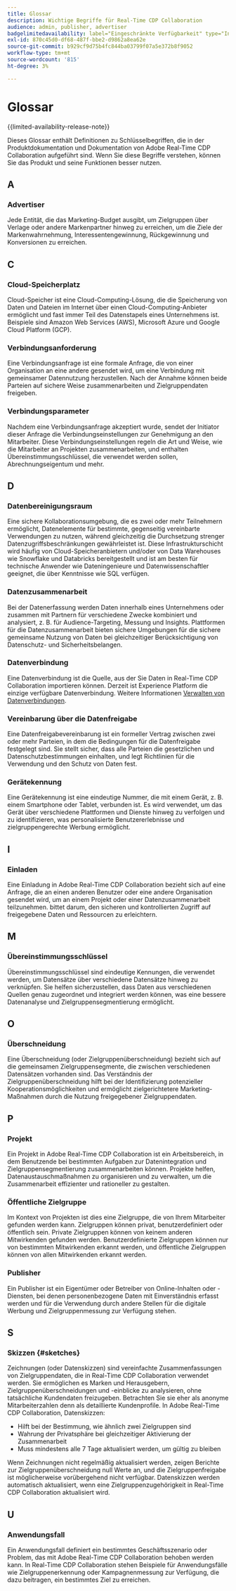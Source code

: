```yaml
---
title: Glossar
description: Wichtige Begriffe für Real-Time CDP Collaboration
audience: admin, publisher, advertiser
badgelimitedavailability: label="Eingeschränkte Verfügbarkeit" type="Informative" url="https://helpx.adobe.com/legal/product-descriptions/real-time-customer-data-platform-collaboration.html newtab=true"
exl-id: 870c45d0-df68-487f-bbe2-d9862a8ea62e
source-git-commit: b929cf9d75b4fc844ba03799f07a5e372b8f9052
workflow-type: tm+mt
source-wordcount: '815'
ht-degree: 3%

---
```


# Glossar

{{limited-availability-release-note}}

Dieses Glossar enthält Definitionen zu Schlüsselbegriffen, die in der Produktdokumentation und Dokumentation von Adobe Real-Time CDP Collaboration aufgeführt sind. Wenn Sie diese Begriffe verstehen, können Sie das Produkt und seine Funktionen besser nutzen.

## A

### Advertiser

Jede Entität, die das Marketing-Budget ausgibt, um Zielgruppen über Verlage oder andere Markenpartner hinweg zu erreichen, um die Ziele der Markenwahrnehmung, Interessentengewinnung, Rückgewinnung und Konversionen zu erreichen.

## C

### Cloud-Speicherplatz

Cloud-Speicher ist eine Cloud-Computing-Lösung, die die Speicherung von Daten und Dateien im Internet über einen Cloud-Computing-Anbieter ermöglicht und fast immer Teil des Datenstapels eines Unternehmens ist. Beispiele sind Amazon Web Services (AWS), Microsoft Azure und Google Cloud Platform (GCP).

### Verbindungsanforderung

Eine Verbindungsanfrage ist eine formale Anfrage, die von einer Organisation an eine andere gesendet wird, um eine Verbindung mit gemeinsamer Datennutzung herzustellen. Nach der Annahme können beide Parteien auf sichere Weise zusammenarbeiten und Zielgruppendaten freigeben.

### Verbindungsparameter

Nachdem eine Verbindungsanfrage akzeptiert wurde, sendet der Initiator dieser Anfrage die Verbindungseinstellungen zur Genehmigung an den Mitarbeiter. Diese Verbindungseinstellungen regeln die Art und Weise, wie die Mitarbeiter an Projekten zusammenarbeiten, und enthalten Übereinstimmungsschlüssel, die verwendet werden sollen, Abrechnungseigentum und mehr.

<!--

### Crosswalk

An identity crosswalk is a tool used to connect different identifiers across datasets to enrich your audience data with additional attributes or dimensions. It creates a bridge between different data points, allowing for a more comprehensive and cohesive view of the data.

-->

## D

### Datenbereinigungsraum

Eine sichere Kollaborationsumgebung, die es zwei oder mehr Teilnehmern ermöglicht, Datenelemente für bestimmte, gegenseitig vereinbarte Verwendungen zu nutzen, während gleichzeitig die Durchsetzung strenger Datenzugriffsbeschränkungen gewährleistet ist. Diese Infrastrukturschicht wird häufig von Cloud-Speicheranbietern und/oder von Data Warehouses wie Snowflake und Databricks bereitgestellt und ist am besten für technische Anwender wie Dateningenieure und Datenwissenschaftler geeignet, die über Kenntnisse wie SQL verfügen.

### Datenzusammenarbeit

Bei der Datenerfassung werden Daten innerhalb eines Unternehmens oder zusammen mit Partnern für verschiedene Zwecke kombiniert und analysiert, z. B. für Audience-Targeting, Messung und Insights. Plattformen für die Datenzusammenarbeit bieten sichere Umgebungen für die sichere gemeinsame Nutzung von Daten bei gleichzeitiger Berücksichtigung von Datenschutz- und Sicherheitsbelangen.

### Datenverbindung

Eine Datenverbindung ist die Quelle, aus der Sie Daten in Real-Time CDP Collaboration importieren können. Derzeit ist Experience Platform die einzige verfügbare Datenverbindung. Weitere Informationen [Verwalten von Datenverbindungen](/help/guide/setup/manage-data-connection.md).

### Vereinbarung über die Datenfreigabe

Eine Datenfreigabevereinbarung ist ein formeller Vertrag zwischen zwei oder mehr Parteien, in dem die Bedingungen für die Datenfreigabe festgelegt sind. Sie stellt sicher, dass alle Parteien die gesetzlichen und Datenschutzbestimmungen einhalten, und legt Richtlinien für die Verwendung und den Schutz von Daten fest.

### Gerätekennung

Eine Gerätekennung ist eine eindeutige Nummer, die mit einem Gerät, z. B. einem Smartphone oder Tablet, verbunden ist. Es wird verwendet, um das Gerät über verschiedene Plattformen und Dienste hinweg zu verfolgen und zu identifizieren, was personalisierte Benutzererlebnisse und zielgruppengerechte Werbung ermöglicht.

## I

### Einladen

Eine Einladung in Adobe Real-Time CDP Collaboration bezieht sich auf eine Anfrage, die an einen anderen Benutzer oder eine andere Organisation gesendet wird, um an einem Projekt oder einer Datenzusammenarbeit teilzunehmen. bittet darum, den sicheren und kontrollierten Zugriff auf freigegebene Daten und Ressourcen zu erleichtern.

<!--

## J

### Join key

In the context of identity crosswalks, a join key is a unique identifier used to match and link different identifiers across datasets, enabling the integration and unification of audience data from various sources. For example, a hashed email (HEM) can be a join key.

-->

## M

### Übereinstimmungsschlüssel

Übereinstimmungsschlüssel sind eindeutige Kennungen, die verwendet werden, um Datensätze über verschiedene Datensätze hinweg zu verknüpfen. Sie helfen sicherzustellen, dass Daten aus verschiedenen Quellen genau zugeordnet und integriert werden können, was eine bessere Datenanalyse und Zielgruppensegmentierung ermöglicht.

## O

### Überschneidung

Eine Überschneidung (oder Zielgruppenüberschneidung) bezieht sich auf die gemeinsamen Zielgruppensegmente, die zwischen verschiedenen Datensätzen vorhanden sind. Das Verständnis der Zielgruppenüberschneidung hilft bei der Identifizierung potenzieller Kooperationsmöglichkeiten und ermöglicht zielgerichtetere Marketing-Maßnahmen durch die Nutzung freigegebener Zielgruppendaten.

## P

### Projekt

Ein Projekt in Adobe Real-Time CDP Collaboration ist ein Arbeitsbereich, in dem Benutzende bei bestimmten Aufgaben zur Datenintegration und Zielgruppensegmentierung zusammenarbeiten können. Projekte helfen, Datenaustauschmaßnahmen zu organisieren und zu verwalten, um die Zusammenarbeit effizienter und rationeller zu gestalten.

### Öffentliche Zielgruppe

Im Kontext von Projekten ist dies eine Zielgruppe, die von Ihrem Mitarbeiter gefunden werden kann. Zielgruppen können privat, benutzerdefiniert oder öffentlich sein. Private Zielgruppen können von keinem anderen Mitwirkenden gefunden werden. Benutzerdefinierte Zielgruppen können nur von bestimmten Mitwirkenden erkannt werden, und öffentliche Zielgruppen können von allen Mitwirkenden erkannt werden.

### Publisher

Ein Publisher ist ein Eigentümer oder Betreiber von Online-Inhalten oder -Diensten, bei denen personenbezogene Daten mit Einverständnis erfasst werden und für die Verwendung durch andere Stellen für die digitale Werbung und Zielgruppenmessung zur Verfügung stehen.

## S

### Skizzen {#sketches}

Zeichnungen (oder Datenskizzen) sind vereinfachte Zusammenfassungen von Zielgruppendaten, die in Real-Time CDP Collaboration verwendet werden. Sie ermöglichen es Marken und Herausgebern, Zielgruppenüberschneidungen und -einblicke zu analysieren, ohne tatsächliche Kundendaten freizugeben. Betrachten Sie sie eher als anonyme Mitarbeiterzahlen denn als detaillierte Kundenprofile.
In Adobe Real-Time CDP Collaboration, Datenskizzen:

* Hilft bei der Bestimmung, wie ähnlich zwei Zielgruppen sind
* Wahrung der Privatsphäre bei gleichzeitiger Aktivierung der Zusammenarbeit
* Muss mindestens alle 7 Tage aktualisiert werden, um gültig zu bleiben

Wenn Zeichnungen nicht regelmäßig aktualisiert werden, zeigen Berichte zur Zielgruppenüberschneidung null Werte an, und die Zielgruppenfreigabe ist möglicherweise vorübergehend nicht verfügbar. Datenskizzen werden automatisch aktualisiert, wenn eine Zielgruppenzugehörigkeit in Real-Time CDP Collaboration aktualisiert wird.

## U

### Anwendungsfall

Ein Anwendungsfall definiert ein bestimmtes Geschäftsszenario oder Problem, das mit Adobe Real-Time CDP Collaboration behoben werden kann. In Real-Time CDP Collaboration stehen Beispiele für Anwendungsfälle wie Zielgruppenerkennung oder Kampagnenmessung zur Verfügung, die dazu beitragen, ein bestimmtes Ziel zu erreichen.
